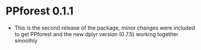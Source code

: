 # PPforest 0.1.1



* This is the second release of the package, minor changes were included to get PPforest and the new dplyr version (0.7.5) working together smoothly